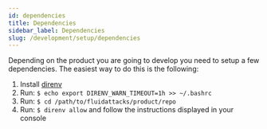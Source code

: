 ```yaml
---
id: dependencies
title: Dependencies
sidebar_label: Dependencies
slug: /development/setup/dependencies
---
```


Depending on the product
you are going to develop
you need to setup a few dependencies.
The easiest way to do this is the following:

1. Install [direnv](https://direnv.net/)
1. Run: `$ echo export DIRENV_WARN_TIMEOUT=1h >> ~/.bashrc`
1. Run: `$ cd /path/to/fluidattacks/product/repo`
1. Run: `$ direnv allow` and follow the instructions displayed in your console
